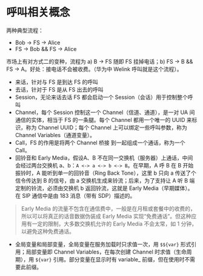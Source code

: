 # 呼叫相关概念

两种典型流程：
- Bob -> FS -> Alice
- FS -> Bob && FS -> Alice

市场上有对方式二的变种，流程为 a) B -> FS 随即 FS 挂掉电话；b) FS -> B && FS -> A。好处：接电话不会被收费。（华为中 Welink 呼叫就是这个流程）。

- 来话，针对与 FS 是到达 FS 的呼叫
- 去话，针对于 FS 是从 FS 出去的呼叫
- Session，无论来话去话 FS 都会启动一个 Session（会话）用于控制整个呼叫
- Channel，每个 Session 控制这一个 Channel（信道、通道），是一对 UA 间通信的实体，相当于 FS 的一条腿。每个 Channel 都用一个唯一的 UUID 来标识，称为 Channel UUID；每个 Channel 上可以绑定一些呼叫参数，称为 Channel Variables（通道变量）。
- Call，FS 的作用是将两个 Channel 桥接 到一起组成一个通话，称为一个 Call。
- 回铃音和 Early Media，假设A、B 不在同一交换机（服务器）上通话，中间会经过两台交换机 a、b：`A <-> a <-> b <-> B`。在早期，A 呼 B 在 B 开始振铃时，A 能听到单一的回铃音（Ring Back Tone），这里 b 只向 a 传送了个信令传达到 B 的信号，由 a 交换机生成来铃流；后来，为了支持让 A 听 B 端定制的铃流，必须由交换机 b 返回铃流，这就是 Early Media（早期媒体）。在 SIP 通信中是由 183 消息（带有 SDP）描述的。
> Early Media 的流量不包含在通信费中，一般是在月租或套餐中的收费的，所以可以将真正的话音数据伪装成 Early Media 实现“免费通话”。但这种应用有一定的限制，大多数交换机允许的 Early Media 不会太常，如 1 分钟，以避免这种免费通话。

- 全局变量和局部变量，全局变量在服务加载时只求值一次，用 `$${var}` 形式引用；局部变量即 Channel Variables，在每次创建 Channel 时求值（生命周期），用 `${var}` 引用。部分变量在显示时有 variable_ 前缀，但在使用时不需要此前缀。
